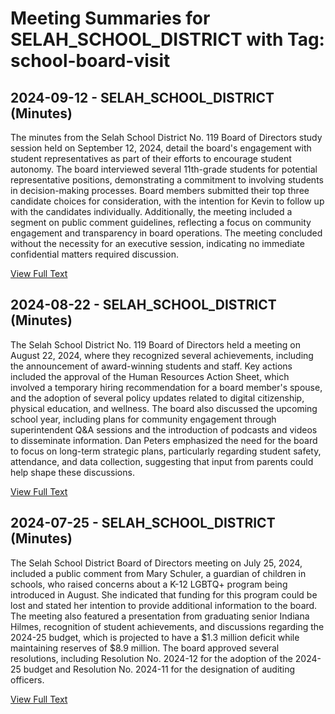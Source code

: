 # Meeting Summaries for SELAH_SCHOOL_DISTRICT with Tag: school-board-visit

## 2024-09-12 - SELAH_SCHOOL_DISTRICT (Minutes)

The minutes from the Selah School District No. 119 Board of Directors study session held on September 12, 2024, detail the board's engagement with student representatives as part of their efforts to encourage student autonomy. The board interviewed several 11th-grade students for potential representative positions, demonstrating a commitment to involving students in decision-making processes. Board members submitted their top three candidate choices for consideration, with the intention for Kevin to follow up with the candidates individually. Additionally, the meeting included a segment on public comment guidelines, reflecting a focus on community engagement and transparency in board operations. The meeting concluded without the necessity for an executive session, indicating no immediate confidential matters required discussion.

[View Full Text](https://raw.githubusercontent.com/VoronoiPerspectives/WashingtonStateSchoolBoardExplorer/refs/heads/main/data/countries/usa/states/wa/counties/yakima/school_boards/selah_school_district/2024/2024-09-12-minutes.txt)

## 2024-08-22 - SELAH_SCHOOL_DISTRICT (Minutes)

The Selah School District No. 119 Board of Directors held a meeting on August 22, 2024, where they recognized several achievements, including the announcement of award-winning students and staff. Key actions included the approval of the Human Resources Action Sheet, which involved a temporary hiring recommendation for a board member's spouse, and the adoption of several policy updates related to digital citizenship, physical education, and wellness. The board also discussed the upcoming school year, including plans for community engagement through superintendent Q&A sessions and the introduction of podcasts and videos to disseminate information. Dan Peters emphasized the need for the board to focus on long-term strategic plans, particularly regarding student safety, attendance, and data collection, suggesting that input from parents could help shape these discussions.

[View Full Text](https://raw.githubusercontent.com/VoronoiPerspectives/WashingtonStateSchoolBoardExplorer/refs/heads/main/data/countries/usa/states/wa/counties/yakima/school_boards/selah_school_district/2024/2024-08-22-minutes.txt)

## 2024-07-25 - SELAH_SCHOOL_DISTRICT (Minutes)

The Selah School District Board of Directors meeting on July 25, 2024, included a public comment from Mary Schuler, a guardian of children in schools, who raised concerns about a K-12 LGBTQ+ program being introduced in August. She indicated that funding for this program could be lost and stated her intention to provide additional information to the board. The meeting also featured a presentation from graduating senior Indiana Hilmes, recognition of student achievements, and discussions regarding the 2024-25 budget, which is projected to have a $1.3 million deficit while maintaining reserves of $8.9 million. The board approved several resolutions, including Resolution No. 2024-12 for the adoption of the 2024-25 budget and Resolution No. 2024-11 for the designation of auditing officers.

[View Full Text](https://raw.githubusercontent.com/VoronoiPerspectives/WashingtonStateSchoolBoardExplorer/refs/heads/main/data/countries/usa/states/wa/counties/yakima/school_boards/selah_school_district/2024/2024-07-25-minutes.txt)

